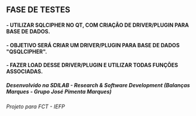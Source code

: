 ## FASE DE TESTES

#### - UTILIZAR SQLCIPHER NO QT, COM CRIAÇÃO DE DRIVER/PLUGIN PARA BASE DE DADOS.
#### - OBJETIVO SERÁ CRIAR UM DRIVER/PLUGIN PARA BASE DE DADOS "QSQLCIPHER".
#### - FAZER LOAD DESSE DRIVER/PLUGIN E UTILIZAR TODAS FUNÇÕES ASSOCIADAS.

##### Desenvolvido na SDILAB - Research & Software Development (Balanças Marques - Grupo José Pimenta Marques)
###### Projeto para FCT - IEFP
